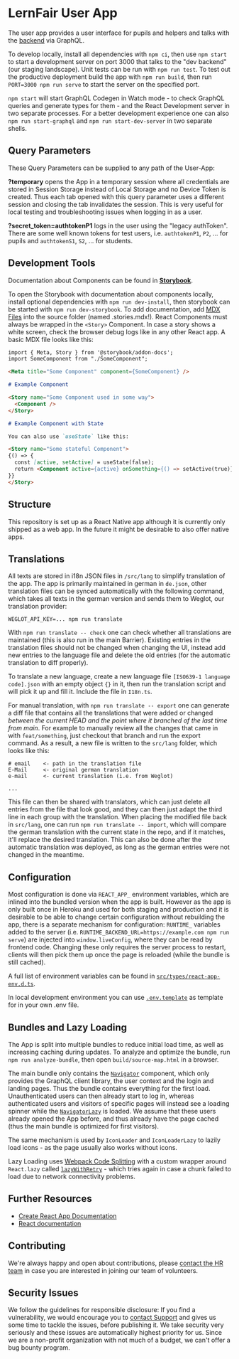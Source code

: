 # LernFair User App

The user app provides a user interface for pupils and helpers and talks with the [backend](https://github.com/corona-school/backend) via GraphQL.

To develop locally, install all dependencies with `npm ci`, then use `npm start` to start a development server on port 3000 that talks to the "dev backend" (our staging landscape). Unit tests can be run with `npm run test`. To test out the productive deployment build the app with `npm run build`, then run `PORT=3000 npm run serve` to start the server on the specified port.

`npm start` will start GraphQL Codegen in Watch mode - to check GraphQL queries and generate types for them - and the React Development server in two separate processes. For a better development experience one can also `npm run start-graphql` and `npm run start-dev-server` in two separate shells.

## Query Parameters

These Query Parameters can be supplied to any path of the User-App:

**?temporary** opens the App in a temporary session where all credentials are stored in Session Storage instead of Local Storage and no Device Token is created.
 Thus each tab opened with this query parameter uses a different session and closing the tab invalidates the session. This is very useful for local testing and troubleshooting issues when logging in as a user.

**?secret_token=authtokenP1** logs in the user using the "legacy authToken". There are some well known tokens for test users, i.e. `authtokenP1`, `P2`, ... for pupils and `authtokenS1`, `S2`, ... for students.

## Development Tools

Documentation about Components can be found in **[Storybook](https://corona-school.github.io/user-app/)**.

To open the Storybook with documentation about components locally, install optional dependencies with `npm run dev-install`, 
 then storybook can be started with `npm run dev-storybook`. To add documentation, add [MDX Files](https://storybook.js.org/docs/react/api/mdx) into the source folder (named .stories.mdx!). React Components must always be wrapped in the `<Story>` Component. In case a story shows a white screen, check the browser debug logs like in any other React app.
A basic MDX file looks like this:

```md
import { Meta, Story } from '@storybook/addon-docs';
import SomeComponent from "./SomeComponent";

<Meta title="Some Component" component={SomeComponent} />

# Example Component

<Story name="Some Component used in some way">
  <Component />
</Story>

# Example Component with State

You can also use `useState` like this:

<Story name="Some stateful Component">
{() => {
  const [active, setActive] = useState(false);
  return <Component active={active} onSomething={() => setActive(true)} />
}}
</Story>
```

## Structure

This repository is set up as a React Native app although it is currently only shipped as a web app. 
In the future it might be desirable to also offer native apps.

## Translations

All texts are stored in i18n JSON files in `/src/lang` to simplify translation of the app. The app is primarily maintained in german in `de.json`, other translation files can be synced automatically with the following command, which takes all texts in the german version and sends them to Weglot, our translation provider:

```
WEGLOT_API_KEY=... npm run translate
```

With `npm run translate -- check` one can check whether all translations are maintained (this is also run in the main Barrier). Existing entries in the translation files should not be changed when changing the UI, instead add new entries to the language file and delete the old entries (for the automatic translation to diff properly).

To translate a new language, create a new language file `[ISO639-1 language code].json` with an empty object `{}` in it, then run the translation script and will pick it up and fill it. Include the file in `I18n.ts`.

For manual translation, with `npm run translate -- export` one can generate a diff file that contains all the translations that were added or changed _between the current HEAD and the point where it branched of the last time from main_. For example to manually review all the changes that came in with `feat/something`, just checkout that branch and run the export command. 
As a result, a new file is written to the `src/lang` folder, which looks like this:

```
# email    <- path in the translation file 
E-Mail     <- original german translation
e-mail     <- current translation (i.e. from Weglot)

...
```

This file can then be shared with translators, which can just delete all entries from the file that look good, and they can then just adapt the third line in each group with the translation. When placing the modified file back in `src/lang`, one can run `npm run translate -- import`, which will compare the german translation with the current state in the repo, and if it matches, it'll replace the desired translation. This can also be done after the automatic translation was deployed, as long as the german entries were not changed in the meantime.

## Configuration

Most configuration is done via `REACT_APP_` environment variables, which are inlined into the bundled version when the app is built. However as the app is only built once in Heroku and used for both staging and production and it is desirable to be able to change certain configuration without rebuilding the app, there is a separate mechanism for configuration: `RUNTIME_` variables added to the server (i.e. `RUNTIME_BACKEND_URL=https://example.com npm run serve`) are injected into `window.liveConfig`, where they can be read by frontend code. Changing these only requires the server process to restart, clients will then pick them up once the page is reloaded (while the bundle is still cached).

A full list of environment variables can be found in [`src/types/react-app-env.d.ts`](src/types/react-app-env.d.ts). 

In local development environment you can use [`.env.template`](.env.template) as template for in your own .env file.

## Bundles and Lazy Loading

The App is split into multiple bundles to reduce initial load time, as well as increasing caching during updates. To analyze and optimize the bundle, run `npm run analyze-bundle`, then open `build/source-map.html` in a browser. 

The main bundle only contains the [`Navigator`](./src/Navigator.tsx) component, 
 which only provides the GraphQL client library, the user context and the login and landing pages. Thus the bundle contains everything for the first load. Unauthenticated users can then already start to log in, whereas authenticated users and visitors of specific pages will instead see a loading spinner while the [`NavigatorLazy`](./src/NavigatorLazy.tsx) is loaded. We assume that these users already opened the App before, and thus already have the page cached (thus the main bundle is optimized for first visitors).

The same mechanism is used by `IconLoader` and `IconLoaderLazy` to lazily load icons - as the page usually also works without icons.

Lazy Loading uses [Webpack Code Splitting](https://webpack.js.org/guides/code-splitting/) with a custom wrapper around `React.lazy` called [`lazyWithRetry`](./src/lazy.ts) - which tries again in case a chunk failed to load due to network connectivity problems. 

## Further Resources

- [Create React App Documentation](https://github.com/facebook/create-react-app)
- [React documentation](https://reactjs.org/)

## Contributing

We're always happy and open about contributions, please [contact the HR team](mailto:team@lern-fair.de) in case you are interested in joining our team of volunteers.

## Security Issues

We follow the guidelines for responsible disclosure: If you find a vulnerability, we would encourage you to [contact Support](mailto:support@lern-fair.de) and gives us some time to tackle the issues, before publishing it. We take security very seriously and these issues are automatically highest priority for us. Since we are a non-profit organization with not much of a budget, we can't offer a bug bounty program. 